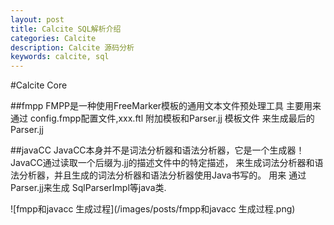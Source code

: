 ```yaml
---
layout: post
title: Calcite SQL解析介绍
categories: Calcite
description: Calcite 源码分析
keywords: calcite, sql
---
```


#Calcite Core

##fmpp
FMPP是一种使用FreeMarker模板的通用文本文件预处理工具
主要用来 通过 config.fmpp配置文件,xxx.ftl 附加模板和Parser.jj 模板文件 来生成最后的Parser.jj

##javaCC
JavaCC本身并不是词法分析器和语法分析器，它是一个生成器！JavaCC通过读取一个后缀为.jj的描述文件中的特定描述，
来生成词法分析器和语法分析器，并且生成的词法分析器和语法分析器使用Java书写的。
用来 通过 Parser.jj来生成 SqlParserImpl等java类.

![fmpp和javacc 生成过程](/images/posts/fmpp和javacc 生成过程.png)



